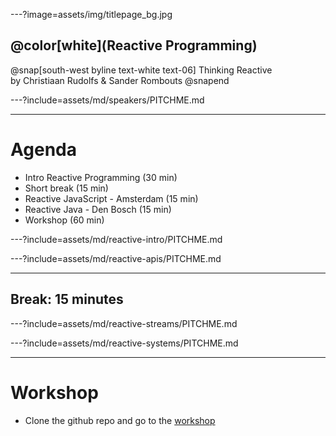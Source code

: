 ---?image=assets/img/titlepage_bg.jpg
## @color[white](Reactive Programming)

@snap[south-west byline text-white text-06]
Thinking Reactive
</br>
by Christiaan Rudolfs & Sander Rombouts
@snapend

---?include=assets/md/speakers/PITCHME.md

---
# Agenda
- Intro Reactive Programming (30 min)
- Short break (15 min)
- Reactive JavaScript - Amsterdam (15 min)
- Reactive Java - Den Bosch (15 min)
- Workshop (60 min)

---?include=assets/md/reactive-intro/PITCHME.md

---?include=assets/md/reactive-apis/PITCHME.md

---
## Break: 15 minutes

---?include=assets/md/reactive-streams/PITCHME.md

---?include=assets/md/reactive-systems/PITCHME.md

---
# Workshop
- Clone the github repo and go to the [workshop](https://github.com/crudolfs/reactive-workshop)

